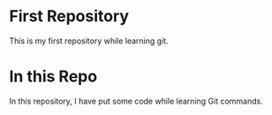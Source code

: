 # First Repository
This is my first repository while learning git. 

# In this Repo
In this repository, I have put some code while learning Git commands.

